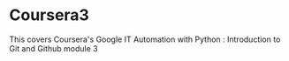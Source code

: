 # Coursera3
This covers Coursera's Google IT Automation with Python : Introduction to Git and Github module 3
